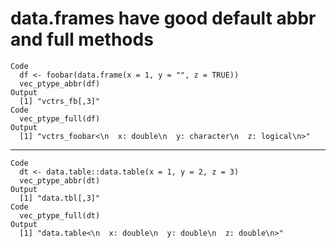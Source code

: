 # data.frames have good default abbr and full methods

    Code
      df <- foobar(data.frame(x = 1, y = "", z = TRUE))
      vec_ptype_abbr(df)
    Output
      [1] "vctrs_fb[,3]"
    Code
      vec_ptype_full(df)
    Output
      [1] "vctrs_foobar<\n  x: double\n  y: character\n  z: logical\n>"

---

    Code
      dt <- data.table::data.table(x = 1, y = 2, z = 3)
      vec_ptype_abbr(dt)
    Output
      [1] "data.tbl[,3]"
    Code
      vec_ptype_full(dt)
    Output
      [1] "data.table<\n  x: double\n  y: double\n  z: double\n>"

